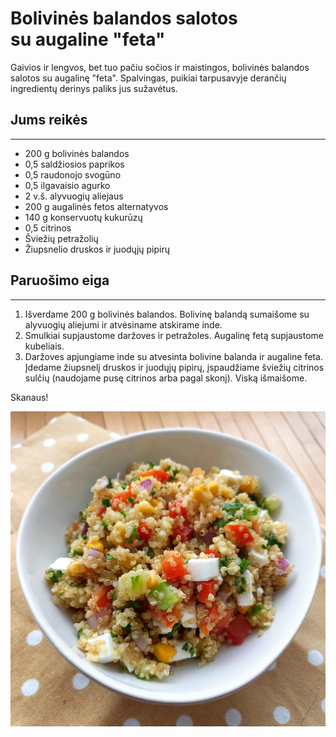 # Bolivinės balandos salotos su&nbsp;augaline&nbsp;"feta"

Gaivios ir lengvos, bet tuo pačiu sočios ir maistingos, bolivinės balandos salotos su augalinę "feta".
Spalvingas, puikiai tarpusavyje derančių ingredientų derinys paliks jus sužavėtus. 

## Jums reikės
<hr/>

* 200 g bolivinės balandos
* 0,5 saldžiosios paprikos
* 0,5 raudonojo svogūno
* 0,5 ilgavaisio agurko
* 2 v.š. alyvuogių aliejaus
* 200 g augalinės fetos alternatyvos
* 140 g konservuotų kukurūzų
* 0,5 citrinos
* Šviežių petražolių
* Žiupsnelio druskos ir juodųjų pipirų

## Paruošimo eiga
<hr/>

1. Išverdame 200 g bolivinės balandos. Bolivinę balandą sumaišome su alyvuogių aliejumi ir atvėsiname atskirame inde.
2. Smulkiai supjaustome daržoves ir petražoles. Augalinę fetą supjaustome kubeliais.
3. Daržoves apjungiame inde su atvesinta bolivine balanda ir augaline feta. Įdedame žiupsnelį druskos ir juodųjų pipirų, įspaudžiame šviežių citrinos sulčių (naudojame pusę citrinos arba pagal skonį). Viską išmaišome.

Skanaus!

![bolivines-balandos-salotos](../../pav/bolivine-salotos-2.jpg)
